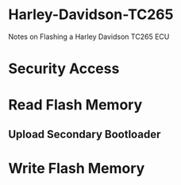 # Harley-Davidson-TC265
Notes on Flashing a Harley Davidson TC265 ECU

# Security Access


# Read Flash Memory

## Upload Secondary Bootloader

# Write Flash Memory
